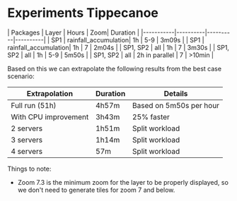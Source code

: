 # Experiments Tippecanoe

| Packages | Layer | Hours | Zoom| Duration |
|-----------|----------|----------|----------|
| SP1 | rainfall_accumulation| 1h | 5-9 | 3m09s |
| SP1 | rainfall_accumulation| 1h | 7 | 2m04s |
| SP1, SP2 | all | 1h | 7 | 3m30s | 
| SP1, SP2 | all | 1h | 5-9 | 5m50s |
| SP1, SP2 | all | 2h in parallel | 7 | >10min |

Based on this we can extrapolate the following results from the best case scenario: 

| Extrapolation | Duration | Details |
|---------------|----------|----------|
| Full run (51h) | 4h57m | Based on 5m50s per hour |
| With CPU improvement | 3h43m | 25% faster |
| 2 servers | 1h51m | Split workload |
| 3 servers | 1h14m | Split workload |
| 4 servers | 57m | Split workload |


Things to note:
- Zoom 7.3 is the minimum zoom for the layer to be properly displayed, so we don't need to generate tiles for zoom 7 and below.